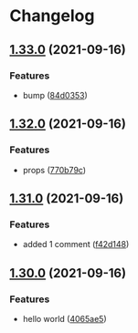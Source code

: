 # Changelog

## [1.33.0](https://www.github.com/willarmiros/test-package-lock-repo/compare/test-package-lock-propagator-v1.32.0...test-package-lock-propagator-v1.33.0) (2021-09-16)


### Features

* bump ([84d0353](https://www.github.com/willarmiros/test-package-lock-repo/commit/84d0353bfaf96e3db78b5ddaa94859f4654e6617))

## [1.32.0](https://www.github.com/willarmiros/test-package-lock-repo/compare/test-package-lock-propagator-v1.31.0...test-package-lock-propagator-v1.32.0) (2021-09-16)


### Features

* props ([770b79c](https://www.github.com/willarmiros/test-package-lock-repo/commit/770b79c99d2452cd082cf6078408377bbb071aed))

## [1.31.0](https://www.github.com/willarmiros/test-package-lock-repo/compare/test-package-lock-propagator-v1.30.0...test-package-lock-propagator-v1.31.0) (2021-09-16)


### Features

* added 1 comment ([f42d148](https://www.github.com/willarmiros/test-package-lock-repo/commit/f42d1482a3c33e5cd0c49b3fa818cfcbb4be7366))

## [1.30.0](https://www.github.com/willarmiros/test-package-lock-repo/compare/test-package-lock-propagator-v1.29.0...test-package-lock-propagator-v1.30.0) (2021-09-16)


### Features

* hello world ([4065ae5](https://www.github.com/willarmiros/test-package-lock-repo/commit/4065ae545920e37ca29acf52d94aee44d9c03330))
